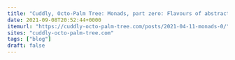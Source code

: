 ```yaml
---
title: "Cuddly, Octo-Palm Tree: Monads, part zero: Flavours of abstractions"
date: 2021-09-08T20:52:44+0000
itemurl: "https://cuddly-octo-palm-tree.com/posts/2021-04-11-monads-0/"
sites: "cuddly-octo-palm-tree.com"
tags: ["blog"]
draft: false
---
```

